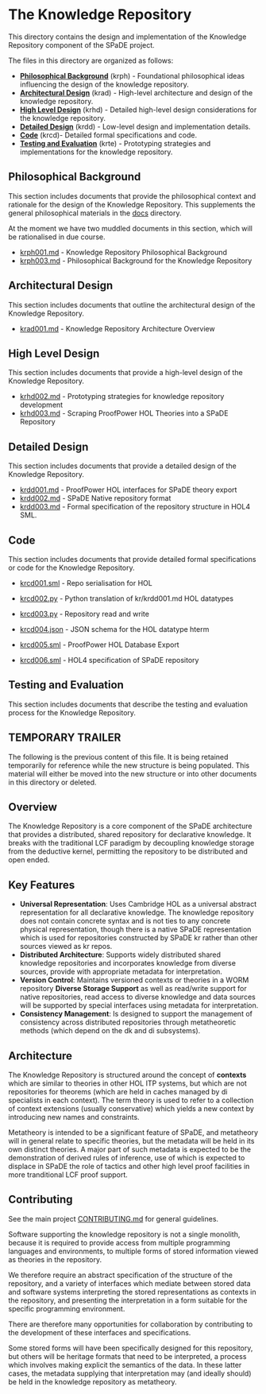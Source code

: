 # The Knowledge Repository

This directory contains the design and implementation of the Knowledge Repository component of the SPaDE project.

The files in this directory are organized as follows:

- **[Philosophical Background](#philosophical-background)** (krph) - Foundational philosophical ideas influencing the design of the knowledge repository.
- **[Architectural Design](#architectural-design)** (krad) - High-level architecture and design of the knowledge repository.
- **[High Level Design](#high-level-design)** (krhd) - Detailed high-level design considerations for the knowledge repository.
- **[Detailed Design](#detailed-design)** (krdd) - Low-level design and implementation details.
- **[Code](#code)** (krcd)- Detailed formal specifications and code.
- **[Testing and Evaluation](#testing-and-evaluation)** (krte) - Prototyping strategies and implementations for the knowledge repository.

## Philosophical Background

This section includes documents that provide the philosophical context and rationale for the design of the Knowledge Repository.
This supplements the general philosophical materials in the [docs](../docs/README.md) directory.

At the moment we have two muddled documents in this section, which will be rationalised in due course.

- [krph001.md](krph001.md) - Knowledge Repository Philosophical Background
- [krph003.md](krph003.md) - Philosophical Background for the Knowledge Repository

## Architectural Design

This section includes documents that outline the architectural design of the Knowledge Repository.

- [krad001.md](krad001.md) - Knowledge Repository Architecture Overview

## High Level Design

This section includes documents that provide a high-level design of the Knowledge Repository.

- [krhd002.md](krhd002.md) - Prototyping strategies for knowledge repository development
- [krhd003.md](krhd003.md) - Scraping ProofPower HOL Theories into a SPaDE Repository

## Detailed Design

This section includes documents that provide a detailed design of the Knowledge Repository.

- [krdd001.md](krdd001.md) - ProofPower HOL interfaces for SPaDE theory export
- [krdd002.md](krdd002.md) - SPaDE Native repository format
- [krdd003.md](krdd003.md) - Formal specification of the repository structure in HOL4 SML.

## Code

This section includes documents that provide detailed formal specifications or code for the Knowledge Repository.

- [krcd001.sml](krcd001.sml) - Repo serialisation for HOL
- [krcd002.py](krcd002.py) - Python translation of kr/krdd001.md HOL datatypes

- [krcd003.py](krcd003.py) - Repository read and write
- [krcd004.json](krcd004.json) - JSON schema for the HOL datatype hterm
- [krcd005.sml](krcd005.sml) - ProofPower HOL Database Export
- [krcd006.sml](krcd006.sml) - HOL4 specification of SPaDE repository

## Testing and Evaluation

This section includes documents that describe the testing and evaluation process for the Knowledge Repository.

## TEMPORARY TRAILER

The following is the previous content of this file. It is being retained temporarily for reference while the new structure is being populated.
This material will either be moved into the new structure or into other documents in this directory or deleted.

## Overview

The Knowledge Repository is a core component of the SPaDE architecture that provides a distributed, shared repository for declarative knowledge. It breaks with the traditional LCF paradigm by decoupling knowledge storage from the deductive kernel, permitting the repository to be distributed and open ended.

## Key Features

- **Universal Representation**: Uses Cambridge HOL as a universal abstract representation for all declarative knowledge.  The knowledge repository does not contain concrete syntax and is not ties to any concrete physical representation, though there is a native SPaDE representation which is used for repositories constructed by SPaDE kr rather than other sources viewed as kr repos.
- **Distributed Architecture**: Supports widely distributed shared knowledge repositories and incorporates knowledge from diverse sources, provide with appropriate metadata for interpretation.
- **Version Control**: Maintains versioned contexts or theories in a WORM repository
 **Diverse Storage Support** as well as read/write support for native repositories, read access to diverse knowledge and data sources will be supported by special interfaces using metadata for interpretation.
- **Consistency Management**: Is designed to support the management of consistency across distributed repositories through metatheoretic methods (which depend on the dk and di subsystems).

## Architecture

The Knowledge Repository is structured around the concept of **contexts** which are similar to theories in other HOL ITP systems, but which are not repositories for theorems (which are held in caches managed by di specialists in each context).
The term theory is used to refer to a collection of context extensions (usually conservative) which yields a new context by introducing new names and constraints.

Metatheory is intended to be a significant feature of SPaDE, and metatheory will in general relate to specific theories, but the metadata will be held in its own distinct theories.
A major part of such metadata is expected to be the demonstration of derived rules of inference, use of which is expected to displace in SPaDE the role of tactics and other high level proof facilities in more tranditional LCF proof support.

## Contributing

See the main project [CONTRIBUTING.md](../CONTRIBUTING.md) for general guidelines.

Software supporting the knowledge repository is not a single monolith, because it is required to provide access from multiple programming languages and environments, to multiple forms of stored information viewed as theories in the repository.

We therefore require an abstract specification of the structure of the repository, and a variety of interfaces which mediate between stored data and software systems interpreting the stored representations as contexts in the repository, and presenting the interpretation in a form suitable for the specific programming environment.

There are therefore many opportunities for collaboration by contributing to the development of these interfaces and specifications.

Some stored forms will have been specifically designed for this repository, but others will be heritage formats that need to be interpreted, a process which involves making explicit the semantics of the data.
In these latter cases, the metadata supplying that interpretation may (and ideally should) be held in the knowledge repository as metatheory.
